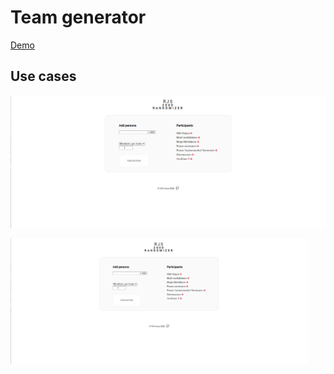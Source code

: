 # Team generator

[Demo](https://www.hmlsolutions.com/cloud13/rjs/index.php)

<h2>Use cases</h2>

![Alt text](/assets/1.png "Use case 1")

<img src="/assets/1.png" alt="drawing" height="200"/>
